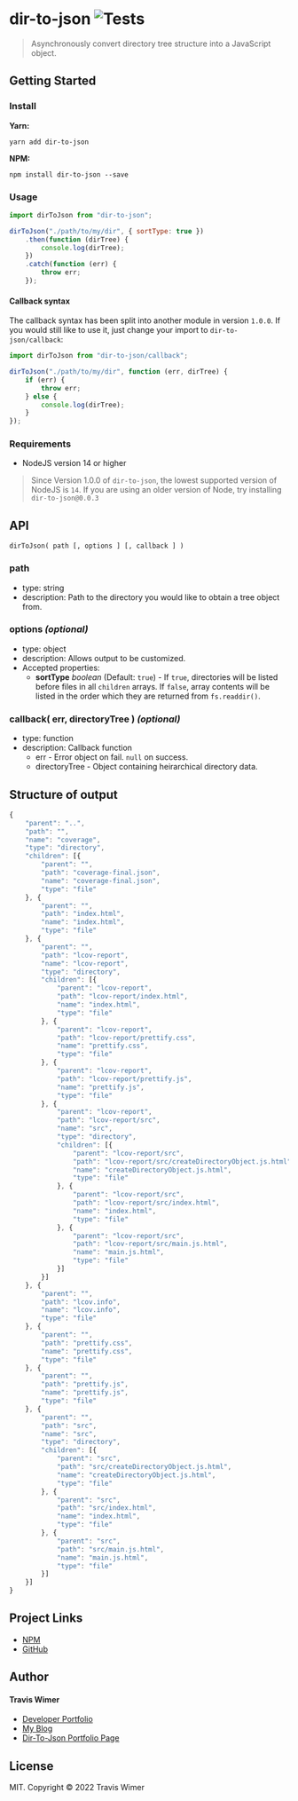 # dir-to-json ![Tests](https://github.com/traviswimer/dir-to-json/actions/workflows/node.js.yml/badge.svg)

> Asynchronously convert directory tree structure into a JavaScript object.

## Getting Started

### Install

**Yarn:**

```shell
yarn add dir-to-json
```

**NPM:**

```shell
npm install dir-to-json --save
```

### Usage

```javascript
import dirToJson from "dir-to-json";

dirToJson("./path/to/my/dir", { sortType: true })
	.then(function (dirTree) {
		console.log(dirTree);
	})
	.catch(function (err) {
		throw err;
	});
```

#### Callback syntax

The callback syntax has been split into another module in version `1.0.0`. If you would still like to use it, just change your import to `dir-to-json/callback`:

```javascript
import dirToJson from "dir-to-json/callback";

dirToJson("./path/to/my/dir", function (err, dirTree) {
	if (err) {
		throw err;
	} else {
		console.log(dirTree);
	}
});
```

### Requirements

- NodeJS version 14 or higher

> Since Version 1.0.0 of `dir-to-json`, the lowest supported version of NodeJS is `14`. If you are using an older version of Node, try installing `dir-to-json@0.0.3`

## API

`dirToJson( path [, options ] [, callback ] )`

### path

- type: string
- description: Path to the directory you would like to obtain a tree object from.

### options _(optional)_

- type: object
- description: Allows output to be customized.
- Accepted properties:
  - **sortType** _boolean_ (Default: `true`) - If `true`, directories will be listed before files in all `children` arrays. If `false`, array contents will be listed in the order which they are returned from `fs.readdir()`.

### callback( err, directoryTree ) _(optional)_

- type: function
- description: Callback function
  - err - Error object on fail. `null` on success.
  - directoryTree - Object containing heirarchical directory data.

## Structure of output

```javascript
{
	"parent": "..",
	"path": "",
	"name": "coverage",
	"type": "directory",
	"children": [{
		"parent": "",
		"path": "coverage-final.json",
		"name": "coverage-final.json",
		"type": "file"
	}, {
		"parent": "",
		"path": "index.html",
		"name": "index.html",
		"type": "file"
	}, {
		"parent": "",
		"path": "lcov-report",
		"name": "lcov-report",
		"type": "directory",
		"children": [{
			"parent": "lcov-report",
			"path": "lcov-report/index.html",
			"name": "index.html",
			"type": "file"
		}, {
			"parent": "lcov-report",
			"path": "lcov-report/prettify.css",
			"name": "prettify.css",
			"type": "file"
		}, {
			"parent": "lcov-report",
			"path": "lcov-report/prettify.js",
			"name": "prettify.js",
			"type": "file"
		}, {
			"parent": "lcov-report",
			"path": "lcov-report/src",
			"name": "src",
			"type": "directory",
			"children": [{
				"parent": "lcov-report/src",
				"path": "lcov-report/src/createDirectoryObject.js.html",
				"name": "createDirectoryObject.js.html",
				"type": "file"
			}, {
				"parent": "lcov-report/src",
				"path": "lcov-report/src/index.html",
				"name": "index.html",
				"type": "file"
			}, {
				"parent": "lcov-report/src",
				"path": "lcov-report/src/main.js.html",
				"name": "main.js.html",
				"type": "file"
			}]
		}]
	}, {
		"parent": "",
		"path": "lcov.info",
		"name": "lcov.info",
		"type": "file"
	}, {
		"parent": "",
		"path": "prettify.css",
		"name": "prettify.css",
		"type": "file"
	}, {
		"parent": "",
		"path": "prettify.js",
		"name": "prettify.js",
		"type": "file"
	}, {
		"parent": "",
		"path": "src",
		"name": "src",
		"type": "directory",
		"children": [{
			"parent": "src",
			"path": "src/createDirectoryObject.js.html",
			"name": "createDirectoryObject.js.html",
			"type": "file"
		}, {
			"parent": "src",
			"path": "src/index.html",
			"name": "index.html",
			"type": "file"
		}, {
			"parent": "src",
			"path": "src/main.js.html",
			"name": "main.js.html",
			"type": "file"
		}]
	}]
}
```

## Project Links

- [NPM](https://www.npmjs.com/package/dir-to-json)
- [GitHub](https://github.com/traviswimer/dir-to-json)

## Author

#### Travis Wimer

- <a href="https://traviswimer.com/developer-portfolio" title="React Native, React, NodeJS, UI/UX Developer" target="_blank">Developer Portfolio</a>
- <a href="https://traviswimer.com/blog" title="React Native, React, NodeJS, UI/UX Blog" target="_blank">My Blog</a>
- <a href="https://traviswimer.com/developer-portfolio/dir-to-json" title="dir-to-json | Travis Wimer" target="_blank">Dir-To-Json Portfolio Page</a>

## License

MIT. Copyright © 2022 Travis Wimer
